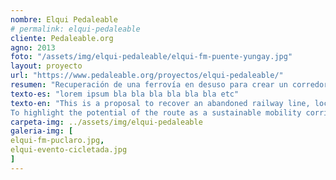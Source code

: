 ```yaml
---
nombre: Elqui Pedaleable
# permalink: elqui-pedaleable
cliente: Pedaleable.org
agno: 2013
foto: "/assets/img/elqui-pedaleable/elqui-fm-puente-yungay.jpg"
layout: proyecto
url: "https://www.pedaleable.org/proyectos/elqui-pedaleable/"
resumen: "Recuperación de una ferrovía en desuso para crear un corredor de movilidad activa en el valle del elqui, región de Coquimbo"
texto-es: "lorem ipsum bla bla bla bla bla bla etc"
texto-en: "This is a proposal to recover an abandoned railway line, located in the Elqui Valley, 400 km north of Santiago, into a green corridor. This railway is a branch of the main trunk of Chile, and travels 90 km from the coastal city of La Serena into into Rivadavia, a small village surrounded by high Andean mountains. The particular geographic situation of this railway into a narrow valley made it the only transportation option, and its dismantling left many localities pretty much isolated from development and the tourism, which make up most of the local economy.
To highlight the potential of the route as a sustainable mobility corridor, Pedaleable.org made a diversity of plans, strategic interventions, events and projects, some of which are: pavilions, bike rides, reports, road signals and wayfinding, websites, publications, surveys and more. Some particular highlights of this work are the biodiversity pavilion, financed by the environment ministry, a complete geospatial survey of the railway with maps and a report made for the government, astronomy bike rides with local scientists and appearances in local and national newspapers and tv channels. Currently, the project needs the approval of the private company that owns the railway, Pedaleable.org has been trying to obtain it since 2015."
carpeta-img: ../assets/img/elqui-pedaleable
galeria-img: [
elqui-fm-puclaro.jpg,
elqui-evento-cicletada.jpg
]
---
```


